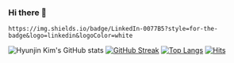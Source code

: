 ### Hi there 👋

	https://img.shields.io/badge/LinkedIn-0077B5?style=for-the-badge&logo=linkedin&logoColor=white

<!--
**icecreamp/icecreamp** is a ✨ _special_ ✨ repository because its `README.md` (this file) appears on your GitHub profile.

Here are some ideas to get you started:

- 🔭 I’m currently working on ...
- 🌱 I’m currently learning ...
- 👯 I’m looking to collaborate on ...
- 🤔 I’m looking for help with ...
- 💬 Ask me about ...
- 📫 How to reach me: ...
- 😄 Pronouns: ...
- ⚡ Fun fact: ...
-->

![Hyunjin Kim's GitHub stats](https://github-readme-stats.vercel.app/api?username=icecreamp&show_icons=true&bg_color=00000000)
[![GitHub Streak](https://streak-stats.demolab.com/?user=icecreamp)](https://git.io/streak-stats)
[![Top Langs](https://github-readme-stats.vercel.app/api/top-langs/?username=icecreamp&layout=compact)](https://github.com/icecreamp/github-readme-stats)
[![Hits](https://hits.sh/github.com/silentsoft/hits.svg)](https://hits.sh/github.com/icecreamp/hits/)
